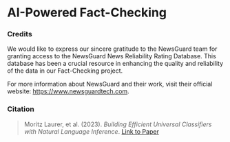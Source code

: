 # AI-Powered Fact-Checking

### Credits
We would like to express our sincere gratitude to the NewsGuard team for granting access to the NewsGuard News Reliability Rating Database. This database has been a crucial resource in enhancing the quality and reliability of the data in our Fact-Checking project. 

For more information about NewsGuard and their work, visit their official website: https://www.newsguardtech.com.

### Citation
> Moritz Laurer, et al. (2023). *Building Efficient Universal Classifiers with Natural Language Inference*. [Link to Paper](http://arxiv.org/abs/2312.17543)




